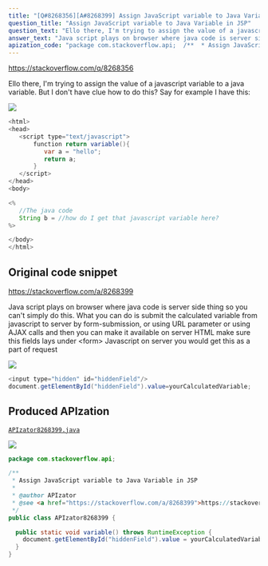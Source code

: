 ```yaml
---
title: "[Q#8268356][A#8268399] Assign JavaScript variable to Java Variable in JSP"
question_title: "Assign JavaScript variable to Java Variable in JSP"
question_text: "Ello there, I'm trying to assign the value of a javascript variable to a java variable. But I don't have clue how to do this? Say for example I have this:"
answer_text: "Java script plays on browser where java code is server side thing so you can't simply do this. What you can do is submit the calculated variable from javascript to server by form-submission, or using URL parameter or using AJAX calls and then you can make it available on server HTML make sure this fields lays under <form> Javascript on server you would get this as a part of request"
apization_code: "package com.stackoverflow.api;  /**  * Assign JavaScript variable to Java Variable in JSP  *  * @author APIzator  * @see <a href=\"https://stackoverflow.com/a/8268399\">https://stackoverflow.com/a/8268399</a>  */ public class APIzator8268399 {    public static void variable() throws RuntimeException {     document.getElementById(\"hiddenField\").value = yourCalculatedVariable;   } }"
---
```


https://stackoverflow.com/q/8268356

Ello there,
I&#x27;m trying to assign the value of a javascript variable to a java variable. But I don&#x27;t have clue how to do this? Say for example I have this:


<div class="code-logo"><img src="/stackoverflow.png" /></div>

```java
<html>
<head>
   <script type="text/javascript">
       function return variable(){
          var a = "hello";
          return a;
       }
   </script>
</head>
<body>

<%
   //The java code
   String b = //how do I get that javascript variable here?
%>

</body>
</html>
```


## Original code snippet

https://stackoverflow.com/a/8268399

Java script plays on browser where java code is server side thing so you can&#x27;t simply do this.
What you can do is submit the calculated variable from javascript to server by form-submission, or using URL parameter or using AJAX calls and then you can make it available on server
HTML
make sure this fields lays under &lt;form&gt;
Javascript
on server you would get this as a part of request

<div class="code-logo"><img src="/stackoverflow.png" /></div>

```java
<input type="hidden" id="hiddenField"/>
document.getElementById("hiddenField").value=yourCalculatedVariable;
```

## Produced APIzation

[`APIzator8268399.java`](https://github.com/pasqualesalza/apization-temp-data/raw/master/search/APIzator8268399.java)

<div class="code-logo"><img src="/apizator.png" /></div>

```java
package com.stackoverflow.api;

/**
 * Assign JavaScript variable to Java Variable in JSP
 *
 * @author APIzator
 * @see <a href="https://stackoverflow.com/a/8268399">https://stackoverflow.com/a/8268399</a>
 */
public class APIzator8268399 {

  public static void variable() throws RuntimeException {
    document.getElementById("hiddenField").value = yourCalculatedVariable;
  }
}

```
